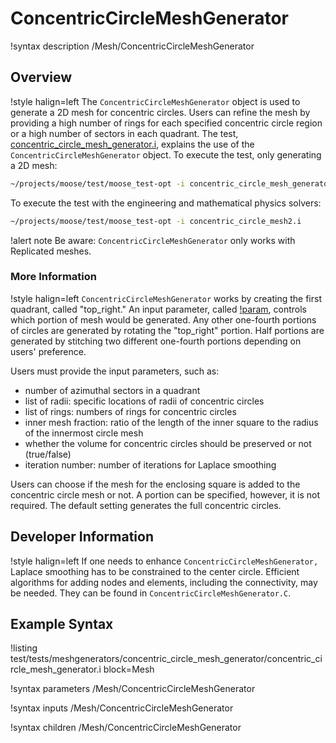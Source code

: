 # ConcentricCircleMeshGenerator

!syntax description /Mesh/ConcentricCircleMeshGenerator

## Overview

!style halign=left
The `ConcentricCircleMeshGenerator` object is used to generate a 2D mesh for concentric circles.
Users can refine the mesh by providing a high number of rings for each specified concentric circle
region or a high number of sectors in each quadrant. The test, [concentric_circle_mesh_generator.i](test/tests/meshgenerators/concentric_circle_mesh_generator/concentric_circle_mesh_generator.i),
explains the use of the `ConcentricCircleMeshGenerator` object. To execute the test, only generating
a 2D mesh:

```bash
~/projects/moose/test/moose_test-opt -i concentric_circle_mesh_generator.i --mesh-only
```

To execute the test with the engineering and mathematical physics solvers:

```bash
~/projects/moose/test/moose_test-opt -i concentric_circle_mesh2.i
```

!alert note
Be aware: `ConcentricCircleMeshGenerator` only works with Replicated meshes.

### More Information

!style halign=left
`ConcentricCircleMeshGenerator` works by creating the first quadrant, called "top_right." An input
parameter, called [!param](/Mesh/ConcentricCircleMeshGenerator/portion), controls which portion of
mesh would be generated. Any other one-fourth portions of circles are generated by rotating the
"top_right" portion. Half portions are generated by stitching two different one-fourth portions
depending on users' preference.

Users must provide the input parameters, such as:

- number of azimuthal sectors in a quadrant
- list of radii: specific locations of radii of concentric circles
- list of rings: numbers of rings for concentric circles
- inner mesh fraction: ratio of the length of the inner square to the radius of the innermost circle mesh
- whether the volume for concentric circles should be preserved or not (true/false)
- iteration number: number of iterations for Laplace smoothing

Users can choose if the mesh for the enclosing square is added to the concentric circle mesh or not.
A portion can be specified, however, it is not required. The default setting generates the full
concentric circles.

## Developer Information

!style halign=left
If one needs to enhance `ConcentricCircleMeshGenerator,` Laplace smoothing has to be constrained to
the center circle. Efficient algorithms for adding nodes and elements, including the connectivity,
may be needed. They can be found in `ConcentricCircleMeshGenerator.C`.

## Example Syntax

!listing test/tests/meshgenerators/concentric_circle_mesh_generator/concentric_circle_mesh_generator.i block=Mesh

!syntax parameters /Mesh/ConcentricCircleMeshGenerator

!syntax inputs /Mesh/ConcentricCircleMeshGenerator

!syntax children /Mesh/ConcentricCircleMeshGenerator
